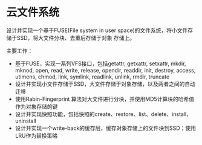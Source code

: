 # 云文件系统
设计并实现一个基于FUSE(File system in user space)的文件系统，将小文件存储于SSD，将大文件分块、去重后存储于对象
存储上。 

主要工作： 
- 基于FUSE，实现一系列VFS接口，包括getattr, getxattr, setxattr, mkdir, mknod, open, read, write, release, opendir, 
readdir, init, destroy, access, utimens, chmod, link, symlink, readlink, unlink, rmdir, truncate 
- 设计并实现小文件存储于SSD，大文件存储于对象存储，以及两者之间的自动迁移 
- 使用Rabin-Fingerprint 算法对大文件进行分块，并使用MD5计算块的哈希值作为对象存储的键 
- 设计并实现快照功能，包括快照的create、restore、list、delete、install、uninstall 
- 设计并实现一个write-back的缓存层，缓存对象存储上的文件块到SSD；使用LRU作为替换策略
